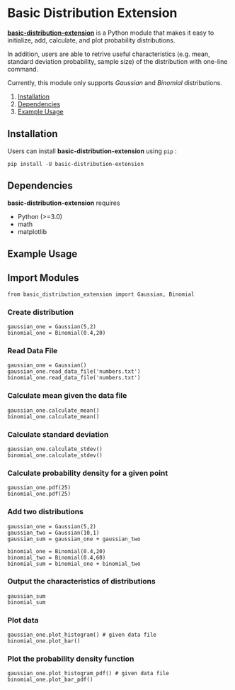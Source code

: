 # Basic Distribution Extension

[<b>basic-distribution-extension</b>](https://pypi.org/project/basic-distribution-extension) is a Python module that makes it easy to initialize, add, calculate, and plot probability distributions. <br>

In addition, users are able to retrive useful characteristics (e.g. mean, standard deviation probability, sample size) of the distribution with one-line command. <br> 

Currently, this module only supports *Gaussian* and *Binomial* distributions.

1. [Installation](#installation)
2. [Dependencies](#dependencies)
3. [Example Usage](#example)

## Installation <a name="installation"></a>

Users can install <b>basic-distribution-extension</b> using ``pip``   :

    pip install -U basic-distribution-extension

## Dependencies <a name="dependencies"></a>
<b>basic-distribution-extension</b> requires
- Python (>=3.0)
- math
- matplotlib

## Example Usage <a name="example"></a>
## Import Modules
    from basic_distribution_extension import Gaussian, Binomial

### Create distribution
    gaussian_one = Gaussian(5,2)
    binomial_one = Binomial(0.4,20)

### Read Data File
    gaussian_one = Gaussian()
    gaussian_one.read_data_file('numbers.txt')
    binomial_one.read_data_file('numbers.txt')

### Calculate mean given the data file
    gaussian_one.calculate_mean()
    binomial_one.calculate_mean()

### Calculate standard deviation
    gaussian_one.calculate_stdev()
    binomial_one.calculate_stdev()

### Calculate probability density for a given point
    gaussian_one.pdf(25)
    binomial_one.pdf(25)

### Add two distributions
    gaussian_one = Gaussian(5,2)
    gaussian_two = Gaussian(10,1)
    gaussian_sum = gaussian_one + gaussian_two

    binomial_one = Binomial(0.4,20)
    binomial_two = Binomial(0.4,60)
    binomial_sum = binomial_one + binomial_two

### Output the characteristics of distributions
    gaussian_sum
    binomial_sum

### Plot data
    gaussian_one.plot_histogram() # given data file
    binomial_one.plot_bar()


### Plot the probability density function 
    gaussian_one.plot_histogram_pdf() # given data file
    binomial_one.plot_bar_pdf()
